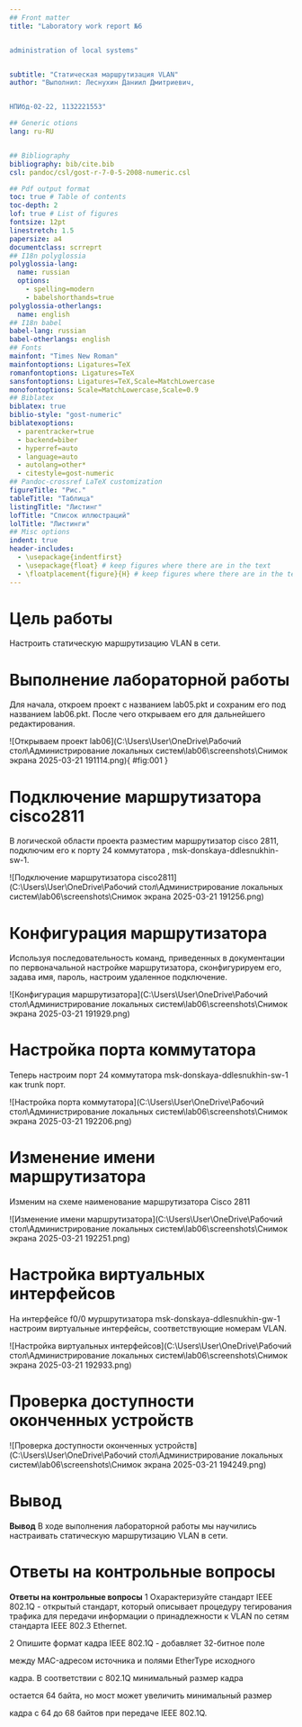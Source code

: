 ```yaml
---
## Front matter
title: "Laboratory work report №6


administration of local systems"


subtitle: "Статическая маршрутизация VLAN"
author: "Выполнил: Леснухин Даниил Дмитриевич, 


НПИбд-02-22, 1132221553"

## Generic otions
lang: ru-RU


## Bibliography
bibliography: bib/cite.bib
csl: pandoc/csl/gost-r-7-0-5-2008-numeric.csl

## Pdf output format
toc: true # Table of contents
toc-depth: 2
lof: true # List of figures
fontsize: 12pt
linestretch: 1.5
papersize: a4
documentclass: scrreprt
## I18n polyglossia
polyglossia-lang:
  name: russian
  options:
	- spelling=modern
	- babelshorthands=true
polyglossia-otherlangs:
  name: english
## I18n babel
babel-lang: russian
babel-otherlangs: english
## Fonts
mainfont: "Times New Roman"
mainfontoptions: Ligatures=TeX
romanfontoptions: Ligatures=TeX
sansfontoptions: Ligatures=TeX,Scale=MatchLowercase
monofontoptions: Scale=MatchLowercase,Scale=0.9
## Biblatex
biblatex: true
biblio-style: "gost-numeric"
biblatexoptions:
  - parentracker=true
  - backend=biber
  - hyperref=auto
  - language=auto
  - autolang=other*
  - citestyle=gost-numeric
## Pandoc-crossref LaTeX customization
figureTitle: "Рис."
tableTitle: "Таблица"
listingTitle: "Листинг"
lofTitle: "Список иллюстраций"
lolTitle: "Листинги"
## Misc options
indent: true
header-includes:
  - \usepackage{indentfirst}
  - \usepackage{float} # keep figures where there are in the text
  - \floatplacement{figure}{H} # keep figures where there are in the text
---
```


# Цель работы

Настроить статическую маршрутизацию VLAN в сети.

# Выполнение лабораторной работы

Для начала, откроем проект с названием lab05.pkt и сохраним его под названием lab06.pkt. После чего открываем его для дальнейшего редактирования.


![Открываем проект lab06](C:\Users\User\OneDrive\Рабочий стол\Администрирование локальных систем\lab06\screenshots\Снимок экрана 2025-03-21 191114.png){ #fig:001 }

# Подключение маршрутизатора cisco2811 

В логической области проекта разместим маршрутизатор cisco 2811, подключим его к порту 24 коммутатора , msk-donskaya-ddlesnukhin-sw-1.

![Подключение маршрутизатора cisco2811](C:\Users\User\OneDrive\Рабочий стол\Администрирование локальных систем\lab06\screenshots\Снимок экрана 2025-03-21 191256.png)


# Конфигурация маршрутизатора

Используя последовательность команд, приведенных в документации по первоначальной настройке маршрутизатора, сконфигурируем его, задава имя, пароль, настроим удаленное подключение.

![Конфигурация маршрутизатора](C:\Users\User\OneDrive\Рабочий стол\Администрирование локальных систем\lab06\screenshots\Снимок экрана 2025-03-21 191929.png)

# Настройка порта коммутатора

Теперь настроим порт 24 коммутатора msk-donskaya-ddlesnukhin-sw-1 как trunk порт.


![Настройка порта коммутатора](C:\Users\User\OneDrive\Рабочий стол\Администрирование локальных систем\lab06\screenshots\Снимок экрана 2025-03-21 192206.png)




# Изменение имени маршрутизатора

Изменим на схеме наименование маршрутизатора Cisco 2811


![Изменение имени маршрутизатора](C:\Users\User\OneDrive\Рабочий стол\Администрирование локальных систем\lab06\screenshots\Снимок экрана 2025-03-21 192251.png)


# Настройка виртуальных интерфейсов

На интерфейсе f0/0 муршрутизатора msk-donskaya-ddlesnukhin-gw-1 настроим виртуальные интерфейсы, соответствующие номерам VLAN.

![Настройка виртуальных интерфейсов](C:\Users\User\OneDrive\Рабочий стол\Администрирование локальных систем\lab06\screenshots\Снимок экрана 2025-03-21 192933.png)


# Проверка доступности оконченных устройств

![Проверка доступности оконченных устройств](C:\Users\User\OneDrive\Рабочий стол\Администрирование локальных систем\lab06\screenshots\Снимок экрана 2025-03-21 194249.png)



# Вывод

**Вывод** В ходе выполнения лабораторной работы мы научились настраивать статическую маршрутизацию VLAN в сети.

# Ответы на контрольные вопросы 
**Ответы на контрольные вопросы**
1 Охарактеризуйте стандарт IEEE 802.1Q - открытый стандарт,
который описывает процедуру тегирования трафика для передачи
информации о принадлежности к VLAN по сетям стандарта IEEE
802.3 Ethernet.

2 Опишите формат кадра IEEE 802.1Q - добавляет 32-битное поле

между MAC-адресом источника и полями EtherType исходного

кадра. В соответствии с 802.1Q минимальный размер кадра

остается 64 байта, но мост может увеличить минимальный размер

кадра с 64 до 68 байтов при передаче IEEE 802.1Q.
